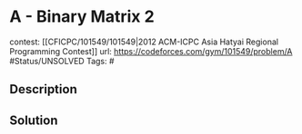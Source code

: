 # A - Binary Matrix 2

contest: [[CFICPC/101549/101549|2012 ACM-ICPC Asia Hatyai Regional Programming Contest]]
url: https://codeforces.com/gym/101549/problem/A
#Status/UNSOLVED
Tags: #

## Description

## Solution

